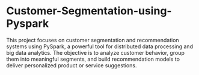 # Customer-Segmentation-using-Pyspark
This project focuses on customer segmentation and recommendation systems using PySpark, a powerful tool for distributed data processing and big data analytics. The objective is to analyze customer behavior, group them into meaningful segments, and build recommendation models to deliver personalized product or service suggestions.

